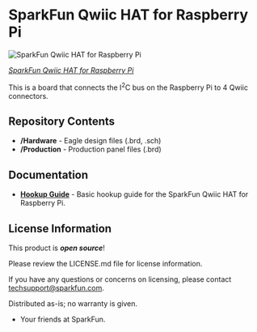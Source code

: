 SparkFun Qwiic HAT for Raspberry Pi
========================================

![SparkFun Qwiic HAT for Raspberry Pi](https://cdn.sparkfun.com/assets/parts/1/2/4/9/5/14459-01.jpg)

[*SparkFun Qwiic HAT for Raspberry Pi*](https://www.sparkfun.com/products/14459)

This is a board that connects the I<sup>2</sup>C bus on the Raspberry Pi to 4 Qwiic connectors.

Repository Contents
-------------------

* **/Hardware** - Eagle design files (.brd, .sch)
* **/Production** - Production panel files (.brd)

Documentation
--------------
* **[Hookup Guide](https://learn.sparkfun.com/tutorials/qwiic-hat-for-raspberry-pi-hookup-guide)** - Basic hookup guide for the SparkFun Qwiic HAT for Raspberry Pi.

License Information
-------------------

This product is _**open source**_! 

Please review the LICENSE.md file for license information. 

If you have any questions or concerns on licensing, please contact techsupport@sparkfun.com.

Distributed as-is; no warranty is given.

- Your friends at SparkFun.

_<COLLABORATION CREDIT>_
